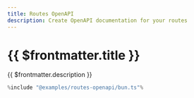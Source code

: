 ```yaml
---
title: Routes OpenAPI
description: Create OpenAPI documentation for your routes
---
```


# {{ $frontmatter.title }}
{{ $frontmatter.description }}

```ts
%include "@examples/routes-openapi/bun.ts"%
```

